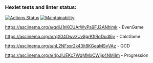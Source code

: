 ### Hexlet tests and linter status:
[![Actions Status](https://github.com/KalyghniiA/java-project-lvl1/workflows/hexlet-check/badge.svg)](https://github.com/KalyghniiA/java-project-lvl1/actions)
[![Maintainability](https://api.codeclimate.com/v1/badges/31d7cc144422eb26297b/maintainability)](https://codeclimate.com/github/KalyghniiA/java-project-lvl1/maintainability)

https://asciinema.org/a/qdlJ1nKCUArWvPa9FJ2ANhimk - EvenGame

https://asciinema.org/a/rqX04OwvzUv8grKflRoDodI6y - CalcGame

https://asciinema.org/a/nL2NFsxr2k43it8KGeaMSyVAz - GCD

https://asciinema.org/a/4pJlUEKc7WgMMxCWijs4NMiIm - Progression
